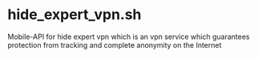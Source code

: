 # hide_expert_vpn.sh
Mobile-API for hide expert vpn which is an vpn service which guarantees protection from tracking and complete anonymity on the Internet
